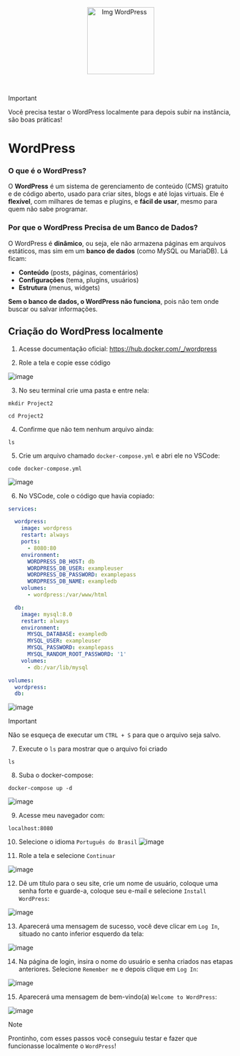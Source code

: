 <p align="center">
  <img src="https://github.com/user-attachments/assets/fa5618a7-1c08-408c-b6ed-750b2d5aeed0" alt="Img WordPress" width="150">
</p>
<br>

> [!IMPORTANT]
> Você precisa testar o WordPress localmente para depois subir na instância, são boas práticas!

# WordPress

### **O que é o WordPress?**  
O **WordPress** é um sistema de gerenciamento de conteúdo (CMS) gratuito e de código aberto, usado para criar sites, blogs e até lojas virtuais. Ele é **flexível**, com milhares de temas e plugins, e **fácil de usar**, mesmo para quem não sabe programar.  

### **Por que o WordPress Precisa de um Banco de Dados?**  

O WordPress é **dinâmico**, ou seja, ele não armazena páginas em arquivos estáticos, mas sim em um **banco de dados** (como MySQL ou MariaDB). Lá ficam:  
- **Conteúdo** (posts, páginas, comentários)  
- **Configurações** (tema, plugins, usuários)  
- **Estrutura** (menus, widgets)  

**Sem o banco de dados, o WordPress não funciona**, pois não tem onde buscar ou salvar informações.

## Criação do WordPress localmente

1. Acesse documentação oficial:
https://hub.docker.com/_/wordpress

2. Role a tela e copie esse código

![image](https://github.com/user-attachments/assets/4ac23622-3950-43e1-b991-056657fdcb1f)

3. No seu terminal crie uma pasta e entre nela:

```fish
mkdir Project2
```

```fish
cd Project2
```

4. Confirme que não tem nenhum arquivo ainda:

```fish
ls
```

5. Crie um arquivo chamado `docker-compose.yml` e abri ele no VSCode:

```fish
code docker-compose.yml
```

![image](https://github.com/user-attachments/assets/af0303ba-51b4-48f6-a655-f4379adee47b)

6. No VSCode, cole o código que havia copiado: 

```yml
services:

  wordpress:
    image: wordpress
    restart: always
    ports:
      - 8080:80
    environment:
      WORDPRESS_DB_HOST: db
      WORDPRESS_DB_USER: exampleuser
      WORDPRESS_DB_PASSWORD: examplepass
      WORDPRESS_DB_NAME: exampledb
    volumes:
      - wordpress:/var/www/html

  db:
    image: mysql:8.0
    restart: always
    environment:
      MYSQL_DATABASE: exampledb
      MYSQL_USER: exampleuser
      MYSQL_PASSWORD: examplepass
      MYSQL_RANDOM_ROOT_PASSWORD: '1'
    volumes:
      - db:/var/lib/mysql

volumes:
  wordpress:
  db:
```

![image](https://github.com/user-attachments/assets/73d70764-44bc-449a-9a43-cdc4eb6448f6)

> [!IMPORTANT]
> Não se esqueça de executar um `CTRL + S` para que o arquivo seja salvo.

7. Execute o `ls` para mostrar que o arquivo foi criado

```fish
ls
```

8. Suba o docker-compose:

```fish
docker-compose up -d
```

![image](https://github.com/user-attachments/assets/bc776630-1cb7-4a19-a3a9-e7ec35d9b5b6)

9. Acesse meu navegador com:

```fish
localhost:8080
```

10. Selecione o idioma `Português do Brasil`
![image](https://github.com/user-attachments/assets/b74d32cb-69c8-403d-9c04-b4f747d9432c)

11. Role a tela e selecione `Continuar`

![image](https://github.com/user-attachments/assets/da16c74e-238c-4b00-9cc6-7f2b6a443a24)

12. Dê um título para o seu site, crie um nome de usuário, coloque uma senha forte e guarde-a, coloque
seu e-mail e selecione `Install WordPress`:

![image](https://github.com/user-attachments/assets/6e1422a7-aa73-4c95-88ff-d5d1e1ed2433)

13. Aparecerá uma mensagem de sucesso, você deve clicar em `Log In`, situado no canto inferior esquerdo
da tela:

![image](https://github.com/user-attachments/assets/336d963f-9f79-4c6d-ad0c-8594f531a509)

14. Na página de login, insira o nome do usuário e senha criados nas etapas anteriores.
Selecione `Remember me` e depois clique em `Log In`:

![image](https://github.com/user-attachments/assets/a7a25533-7eef-4d0c-9525-cf7a2d614da1)

15. Aparecerá uma mensagem de bem-vindo(a) `Welcome to WordPress`:

![image](https://github.com/user-attachments/assets/0ac5f771-c3e4-4c71-a6a8-549329e92637)

> [!NOTE]
> Prontinho, com esses passos você conseguiu testar e fazer que funcionasse localmente o `WordPress`!